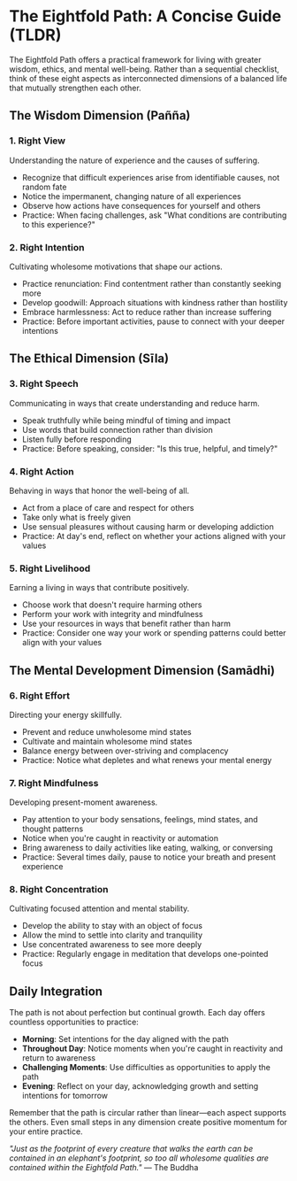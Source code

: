 # The Eightfold Path: A Concise Guide (TLDR)

The Eightfold Path offers a practical framework for living with greater wisdom, ethics, and mental well-being. Rather than a sequential checklist, think of these eight aspects as interconnected dimensions of a balanced life that mutually strengthen each other.

## The Wisdom Dimension (Pañña)

### 1. Right View
Understanding the nature of experience and the causes of suffering.
- Recognize that difficult experiences arise from identifiable causes, not random fate
- Notice the impermanent, changing nature of all experiences
- Observe how actions have consequences for yourself and others
- Practice: When facing challenges, ask "What conditions are contributing to this experience?"

### 2. Right Intention
Cultivating wholesome motivations that shape our actions.
- Practice renunciation: Find contentment rather than constantly seeking more
- Develop goodwill: Approach situations with kindness rather than hostility
- Embrace harmlessness: Act to reduce rather than increase suffering
- Practice: Before important activities, pause to connect with your deeper intentions

## The Ethical Dimension (Sīla)

### 3. Right Speech
Communicating in ways that create understanding and reduce harm.
- Speak truthfully while being mindful of timing and impact
- Use words that build connection rather than division
- Listen fully before responding
- Practice: Before speaking, consider: "Is this true, helpful, and timely?"

### 4. Right Action
Behaving in ways that honor the well-being of all.
- Act from a place of care and respect for others
- Take only what is freely given
- Use sensual pleasures without causing harm or developing addiction
- Practice: At day's end, reflect on whether your actions aligned with your values

### 5. Right Livelihood
Earning a living in ways that contribute positively.
- Choose work that doesn't require harming others
- Perform your work with integrity and mindfulness
- Use your resources in ways that benefit rather than harm
- Practice: Consider one way your work or spending patterns could better align with your values

## The Mental Development Dimension (Samādhi)

### 6. Right Effort
Directing your energy skillfully.
- Prevent and reduce unwholesome mind states
- Cultivate and maintain wholesome mind states
- Balance energy between over-striving and complacency
- Practice: Notice what depletes and what renews your mental energy

### 7. Right Mindfulness
Developing present-moment awareness.
- Pay attention to your body sensations, feelings, mind states, and thought patterns
- Notice when you're caught in reactivity or automation
- Bring awareness to daily activities like eating, walking, or conversing
- Practice: Several times daily, pause to notice your breath and present experience

### 8. Right Concentration
Cultivating focused attention and mental stability.
- Develop the ability to stay with an object of focus
- Allow the mind to settle into clarity and tranquility
- Use concentrated awareness to see more deeply
- Practice: Regularly engage in meditation that develops one-pointed focus

## Daily Integration

The path is not about perfection but continual growth. Each day offers countless opportunities to practice:

- **Morning**: Set intentions for the day aligned with the path
- **Throughout Day**: Notice moments when you're caught in reactivity and return to awareness
- **Challenging Moments**: Use difficulties as opportunities to apply the path
- **Evening**: Reflect on your day, acknowledging growth and setting intentions for tomorrow

Remember that the path is circular rather than linear—each aspect supports the others. Even small steps in any dimension create positive momentum for your entire practice.

*"Just as the footprint of every creature that walks the earth can be contained in an elephant's footprint, so too all wholesome qualities are contained within the Eightfold Path."* — The Buddha
